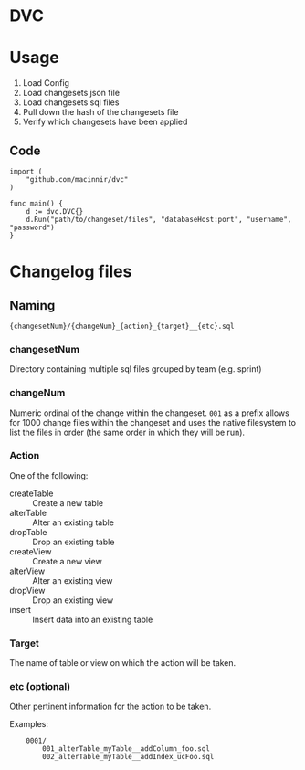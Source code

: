 # DVC

# Usage 

1. Load Config 
2. Load changesets json file 
3. Load changesets sql files 
4. Pull down the hash of the changesets file 
4. Verify which changesets have been applied 

## Code 
```
import (
    "github.com/macinnir/dvc"
)

func main() {
    d := dvc.DVC{}
    d.Run("path/to/changeset/files", "databaseHost:port", "username", "password")
}
```

# Changelog files 

## Naming 

```
{changesetNum}/{changeNum}_{action}_{target}__{etc}.sql
```

### changesetNum 

Directory containing multiple sql files grouped by team (e.g. sprint)

### changeNum

Numeric ordinal of the change within the changeset. 
`001` as a prefix allows for 1000 change files within the changeset and uses the native filesystem to list the files in order (the same order in which they will be run).

### Action 

One of the following: 
<dl>
    <dt>createTable</dt>
    <dd>Create a new table</dd>
    <dt>alterTable</dt>
    <dd>Alter an existing table</dd>
    <dt>dropTable</dt>
    <dd>Drop an existing table</dd>
    <dt>createView</dt>
    <dd>Create a new view</dd>
    <dt>alterView</dt>
    <dd>Alter an existing view</dd>
    <dt>dropView</dt>
    <dd>Drop an existing view</dd>
    <dt>insert</dt>
    <dd>Insert data into an existing table</dd>
</dd>

### Target

The name of table or view on which the action will be taken.

### etc (optional)

Other pertinent information for the action to be taken. 

Examples: 
```
    0001/
        001_alterTable_myTable__addColumn_foo.sql
        002_alterTable_myTable__addIndex_ucFoo.sql
```